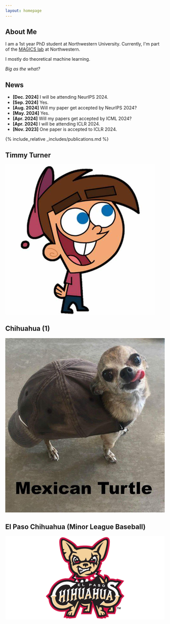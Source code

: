 ```yaml
---
layout: homepage
---
```


## About Me

I am a 1st year PhD student at Northwestern University.
Currently, I'm part of the [MAGICS lab](https://magics.cs.northwestern.edu/index.html) at Northwestern.

I mostly do theoretical machine learning.

*Big as the what?*

## News

- **[Dec. 2024]** I will be attending NeurIPS 2024.
- **[Sep. 2024]** Yes.
- **[Aug. 2024]** Will my paper get accepted by NeurIPS 2024?
- **[May. 2024]** Yes.
- **[Apr. 2024]** Will my papers get accepted by ICML 2024?
- **[Apr. 2024]** I will be attending ICLR 2024.
- **[Nov. 2023]** One paper is accepted to ICLR 2024.

{% include_relative _includes/publications.md %}

## Timmy Turner
![alt text](./tt.jpg)

## Chihuahua (1)
![alt text](./chichi2.jpg)

## El Paso Chihuahua (Minor League Baseball)
![alt text](./elpaso.jpg)

